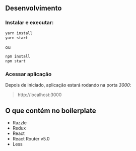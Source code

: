 ## Desenvolvimento

### Instalar e executar:

```bash
yarn install
yarn start
```

ou

```bash
npm install
npm start
```

### Acessar aplicação

Depois de iniciado, aplicação estará rodando na porta *3000*:

> http://localhost:3000

## O que contém no boilerplate

- Razzle
- Redux
- React
- React Router v5.0
- Less

